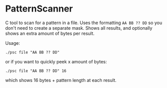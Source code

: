 # PatternScanner

C tool to scan for a pattern in a file. Uses the formatting ``AA BB ?? DD`` so you don't need to create a separate mask. Shows all results, and optionally shows an extra amount of bytes per result.

Usage:
```
./psc file "AA BB ?? DD"
```
or if you want to quickly peek x amount of bytes:
```
./psc file "AA BB ?? DD" 16
```
which shows 16 bytes + pattern length at each result.
